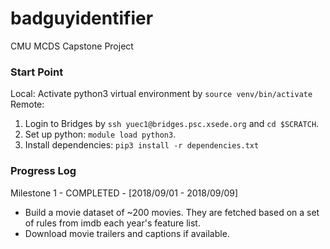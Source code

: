 # badguyidentifier
CMU MCDS Capstone Project

### Start Point
Local: Activate python3 virtual environment by ```source venv/bin/activate```
Remote: 
1. Login to Bridges by ```ssh yuec1@bridges.psc.xsede.org``` and ```cd $SCRATCH```. 
2. Set up python: ```module load python3```.
3. Install dependencies: ```pip3 install -r dependencies.txt```

### Progress Log
Milestone 1 - COMPLETED - [2018/09/01 - 2018/09/09]

- Build a movie dataset of ~200 movies. They are fetched based on a set of rules from imdb each year's feature list.
- Download movie trailers and captions if available.
